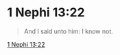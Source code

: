 # 1 Nephi 13:22

> And I said unto him: I know not.

[1 Nephi 13:22](https://www.churchofjesuschrist.org/study/scriptures/bofm/1-ne/13?lang=eng&id=p22#p22)



